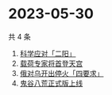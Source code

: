 # 2023-05-30

共 4 条

<!-- BEGIN -->
<!-- 最后更新时间 Tue May 30 2023 03:08:54 GMT+0800 (China Standard Time) -->

1. [科学应对「二阳」](https://www.zhihu.com/search?q=科学应对「二阳」)
1. [载荷专家将首登天宫](https://www.zhihu.com/search?q=载荷专家将首登天宫)
1. [俄对乌开出停火「四要求」](https://www.zhihu.com/search?q=俄对乌开出停火「四要求」)
1. [鬼谷八荒正式版上线](https://www.zhihu.com/search?q=鬼谷八荒正式版上线)

<!-- END -->

